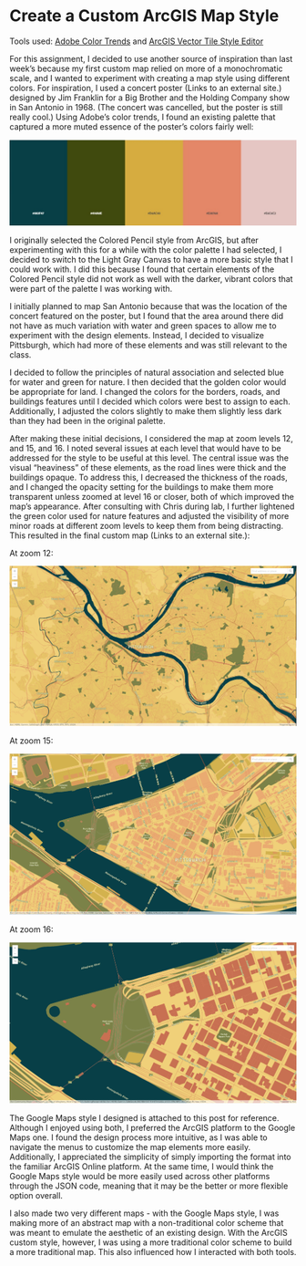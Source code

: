 # Create a Custom ArcGIS Map Style

Tools used: [Adobe Color Trends](https://color.adobe.com/trends) and [ArcGIS Vector Tile Style Editor](https://developers.arcgis.com/vector-tile-style-editor/)

For this assignment, I decided to use another source of inspiration than last week’s because my first custom map relied on more of a monochromatic scale, and I wanted to experiment with creating a map style using different colors. For inspiration, I used a concert poster (Links to an external site.) designed by Jim Franklin for a Big Brother and the Holding Company show in San Antonio in 1968. (The concert was cancelled, but the poster is still really cool.) Using Adobe’s color trends, I found an existing palette that captured a more muted essence of the poster’s colors fairly well:

<p align="center">
<img src="DustyRainbow_Crop.jpg">
</p>

I originally selected the Colored Pencil style from ArcGIS, but after experimenting with this for a while with the color palette I had selected, I decided to switch to the Light Gray Canvas to have a more basic style that I could work with. I did this because I found that certain elements of the Colored Pencil style did not work as well with the darker, vibrant colors that were part of the palette I was working with.

I initially planned to map San Antonio because that was the location of the concert featured on the poster, but I found that the area around there did not have as much variation with water and green spaces to allow me to experiment with the design elements. Instead, I decided to visualize Pittsburgh, which had more of these elements and was still relevant to the class.

I decided to follow the principles of natural association and selected blue for water and green for nature. I then decided that the golden color would be appropriate for land. I changed the colors for the borders, roads, and buildings features until I decided which colors were best to assign to each. Additionally, I adjusted the colors slightly to make them slightly less dark than they had been in the original palette.

After making these initial decisions, I considered the map at zoom levels 12, and 15, and 16. I noted several issues at each level that would have to be addressed for the style to be useful at this level. The central issue was the visual “heaviness” of these elements, as the road lines were thick and the buildings opaque. To address this, I decreased the thickness of the roads, and I changed the opacity setting for the buildings to make them more transparent unless zoomed at level 16 or closer, both of which improved the map’s appearance. After consulting with Chris during lab, I further lightened the green color used for nature features and adjusted the visibility of more minor roads at different zoom levels to keep them from being distracting. This resulted in the final custom map (Links to an external site.):

At zoom 12:

<p align="center">
<img src="Zoom12.png">
</p>

At zoom 15:

<p align="center">
<img src="Zoom15.png">
</p>

At zoom 16:

<p align="center">
<img src="Zoom16.png">
</p>

The Google Maps style I designed is attached to this post for reference. Although I enjoyed using both, I preferred the ArcGIS platform to the Google Maps one. I found the design process more intuitive, as I was able to navigate the menus to customize the map elements more easily. Additionally, I appreciated the simplicity of simply importing the format into the familiar ArcGIS Online platform. At the same time, I would think the Google Maps style would be more easily used across other platforms through the JSON code, meaning that it may be the better or more flexible option overall.

I also made two very different maps - with the Google Maps style, I was making more of an abstract map with a non-traditional color scheme that was meant to emulate the aesthetic of an existing design. With the ArcGIS custom style, however, I was using a more traditional color scheme to build a more traditional map. This also influenced how I interacted with both tools.
